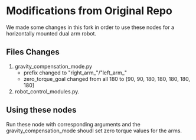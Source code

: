 # Modifications from Original Repo
We made some changes in this fork in order to use these nodes for a horizontally mounted dual arm robot. 

## Files Changes
1. gravity_compensation_mode.py 
	- prefix changed to "right_arm_"/"left_arm_"
	- zero_torque_goal changed from all 180 to [90, 90, 180, 180, 180, 180, 180]
1. robot_control_modules.py.

## Using these nodes
Run these node with corresponding arguments and the gravity_compensation_mode shoudl set zero torque values for the arms.

